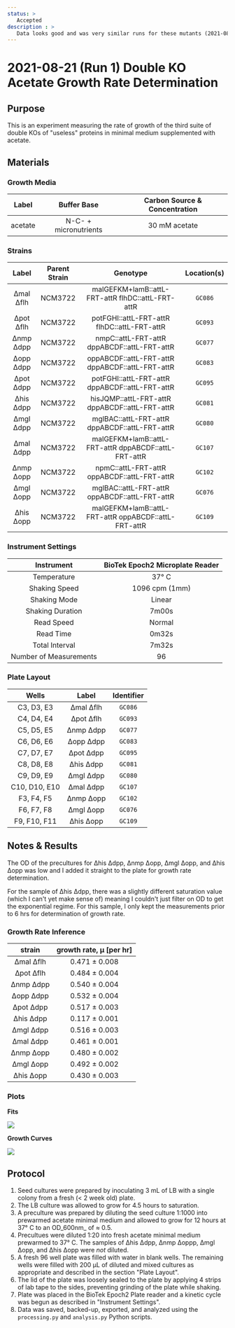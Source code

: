 ```yaml
---
status: >
   Accepted
description : >
   Data looks good and was very similar runs for these mutants (2021-08-20, for example).
---
```


# 2021-08-21 (Run 1) Double KO Acetate Growth Rate Determination

## Purpose
This is an experiment measuring the rate of growth of the third suite of 
double KOs of  "useless" proteins in minimal medium supplemented with acetate.

## Materials

### Growth Media
| **Label** | **Buffer Base** | **Carbon Source & Concentration** |
|:--:|:--:|:--:|
| acetate | N-C- + micronutrients | 30 mM acetate |

### Strains 
| **Label** | **Parent Strain**|  **Genotype** | **Location(s)**|
|:--: | :--:| :--:| :--:|
|∆mal ∆flh| NCM3722 | malGEFKM+lamB::attL-FRT-attR flhDC::attL-FRT-attR | `GC086`|
|∆pot ∆flh| NCM3722 | potFGHI::attL-FRT-attR flhDC::attL-FRT-attR | `GC093`|
|∆nmp ∆dpp| NCM3722 | nmpC::attL-FRT-attR dppABCDF::attL-FRT-attR | `GC077`|
|∆opp ∆dpp| NCM3722 | oppABCDF::attL-FRT-attR dppABCDF::attL-FRT-attR | `GC083`|
|∆pot ∆dpp| NCM3722 | potFGHI::attL-FRT-attR dppABCDF::attL-FRT-attR | `GC095`|
|∆his ∆dpp| NCM3722 | hisJQMP::attL-FRT-attR dppABCDF::attL-FRT-attR | `GC081`|
|∆mgl ∆dpp| NCM3722 | mglBAC::attL-FRT-attR dppABCDF::attL-FRT-attR | `GC080`|
|∆mal ∆dpp| NCM3722 | malGEFKM+lamB::attL-FRT-attR dppABCDF::attL-FRT-attR | `GC107`|
|∆nmp ∆opp| NCM3722 | npmC::attL-FRT-attR oppABCDF::attL-FRT-attR | `GC102`|
|∆mgl ∆opp| NCM3722 | mglBAC::attL-FRT-attR oppABCDF::attL-FRT-attR | `GC076`|
|∆his ∆opp| NCM3722 | malGEFKM+lamB::attL-FRT-attR oppABCDF::attL-FRT-attR | `GC109`|

### Instrument Settings
| Instrument | BioTek Epoch2 Microplate Reader|
|:--:| :--:|
| Temperature| 37° C|
| Shaking Speed| 1096 cpm (1mm) |
| Shaking Mode | Linear |
| Shaking Duration| 7m00s|
|Read Speed| Normal|
| Read Time | 0m32s|
| Total Interval | 7m32s |
| Number of Measurements |96 | 

### Plate Layout
| **Wells** | **Label** | **Identifier** |
|:--: | :--:  | :--: |
|C3, D3, E3 | ∆mal ∆flh| `GC086` | 
|C4, D4, E4 | ∆pot ∆flh| `GC093` |
|C5, D5, E5 | ∆nmp ∆dpp| `GC077` |
|C6, D6, E6 | ∆opp ∆dpp| `GC083` |
|C7, D7, E7 | ∆pot ∆dpp| `GC095` |
|C8, D8, E8 | ∆his ∆dpp| `GC081` | 
|C9, D9, E9 | ∆mgl ∆dpp| `GC080` |
|C10, D10, E10 | ∆mal ∆dpp| `GC107` |
|F3, F4, F5 | ∆nmp ∆opp| `GC102` |
|F6, F7, F8 | ∆mgl ∆opp| `GC076` |
|F9, F10, F11 | ∆his ∆opp| `GC109` |


## Notes & Results
The OD of the precultures for ∆his ∆dpp, ∆nmp ∆opp, ∆mgl ∆opp, and ∆his ∆opp was low 
and I added it straight to the plate for growth rate determination.

For the sample of ∆his ∆dpp, there was a slightly different saturation value 
(which I can't yet make sense of) meaning I couldn't just filter on OD to get 
the exponential regime. For this sample, I only kept the measurements prior to 
6 hrs for determination of growth rate.

### Growth Rate Inference

| **strain** | **growth rate, µ [per hr]** |
|:--: |:--:|
|∆mal ∆flh| 0.471 ± 0.008|
|∆pot ∆flh| 0.484 ± 0.004|
|∆nmp ∆dpp| 0.540 ± 0.004| 
|∆opp ∆dpp| 0.532 ± 0.004|
|∆pot ∆dpp| 0.517 ± 0.003|
|∆his ∆dpp| 0.117 ± 0.001|
|∆mgl ∆dpp| 0.516 ± 0.003|
|∆mal ∆dpp| 0.461 ± 0.001|   
|∆nmp ∆opp| 0.480 ± 0.002|  
|∆mgl ∆opp| 0.492 ± 0.002|
|∆his ∆opp| 0.430 ± 0.003|


### Plots

**Fits**

![](output/2021-08-21_r1_DoubleKO_acetate_fits.png)

**Growth Curves**

![](output/2021-08-21_r1_DoubleKO_acetate_raw_traces.png)

## Protocol 
1.  Seed cultures were prepared by inoculating 3 mL of LB with a single colony from a fresh (< 2 week old) plate.
2. The LB culture was allowed to grow for 4.5 hours to saturation. 
3. A preculture was prepared by diluting the seed culture 1:1000 into 
prewarmed acetate minimal medium and allowed to grow for 12 hours at 37° C
to an OD_600nm_ of ≈ 0.5.
4. Precultues were diluted  1:20 into fresh acetate minimal medium prewarmed to 37° C. The samples of ∆his ∆dpp, 
∆nmp ∆oppp, ∆mgl ∆opp, and ∆his ∆opp were *not* diluted. 
4. A fresh 96 well plate was filled with water in blank wells. The remaining wells 
were filled with 200 µL of diluted and mixed cultures as appropriate and described in 
the section "Plate Layout".
5. The lid of the plate was loosely sealed to the plate by applying 4 strips of 
lab tape to the sides, preventing grinding of the plate while shaking. 
6. Plate was placed in the BioTek Epoch2 Plate reader and a kinetic cycle was begun 
as described in "Instrument Settings".
7. Data was saved, backed-up, exported, and analyzed using the `processing.py` and 
`analysis.py` Python scripts.

